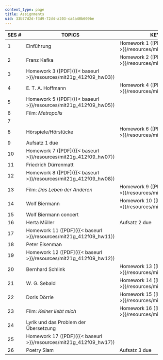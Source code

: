 ```yaml
---
content_type: page
title: Assignments
uid: 33b77d2d-f3d9-72d4-a203-ca4a40b609be
---
```


| SES # | TOPICS | KEY DATES |
| --- | --- | --- |
| 1 | Einführung | Homework 1 ([PDF]({{< baseurl >}}/resources/mit21g_412f09_hw01)) |
| 2 | Franz Kafka | Homework 2 ([PDF]({{< baseurl >}}/resources/mit21g_412f09_hw02)) |
| 3 | Homework 3 ([PDF]({{< baseurl >}}/resources/mit21g_412f09_hw03)) |
| 4 | E. T. A. Hoffmann | Homework 4 ([PDF]({{< baseurl >}}/resources/mit21g_412f09_hw04)) |
| 5 | Homework 5 ([PDF]({{< baseurl >}}/resources/mit21g_412f09_hw05)) |
| 6 | Film: _Metropolis_ | &nbsp; |
| 7 | &nbsp; |
| 8 | Hörspiele/Hörstücke | Homework 6 ([PDF]({{< baseurl >}}/resources/mit21g_412f09_hw06)) |
| 9 | Aufsatz 1 due |
| 10 | Homework 7 ([PDF]({{< baseurl >}}/resources/mit21g_412f09_hw07)) |
| 11 | Friedrich Dürrenmatt | &nbsp; |
| 12 | Homework 8 ([PDF]({{< baseurl >}}/resources/mit21g_412f09_hw08)) |
| 13 | Film: _Das Leben der Anderen_ | Homework 9 ([PDF]({{< baseurl >}}/resources/mit21g_412f09_hw09)) |
| 14 | Wolf Biermann | Homework 10 ([PDF]({{< baseurl >}}/resources/mit21g_412f09_hw10)) |
| 15 | Wolf Biermann concert |
| 16 | Herta Müller | Aufsatz 2 due |
| 17 | Homework 11 ([PDF]({{< baseurl >}}/resources/mit21g_412f09_hw11)) |
| 18 | Peter Eisenman | &nbsp; |
| 19 | Homework 12 ([PDF]({{< baseurl >}}/resources/mit21g_412f09_hw12)) |
| 20 | Bernhard Schlink | Homework 13 ([PDF]({{< baseurl >}}/resources/mit21g_412f09_hw13)) |
| 21 | W. G. Sebald | Homework 14 ([PDF]({{< baseurl >}}/resources/mit21g_412f09_hw14)) |
| 22 | Doris Dörrie | Homework 15 ([PDF]({{< baseurl >}}/resources/mit21g_412f09_hw15)) |
| 23 | Film: _Keiner liebt mich_ | Homework 16 ([PDF]({{< baseurl >}}/resources/mit21g_412f09_hw16)) |
| 24 | Lyrik und das Problem der Übersetzung | &nbsp; |
| 25 | Homework 17 ([PDF]({{< baseurl >}}/resources/mit21g_412f09_hw17)) |
| 26 | Poetry Slam | Aufsatz 3 due